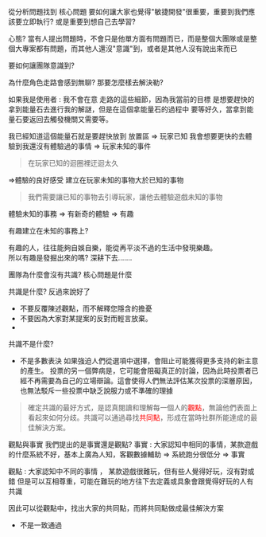 從分析問題找到 核心問題
要如何讓大家也覺得"敏捷開發"很重要，重要到我們應該要立即執行? 或是重要到想自己去學習?

心態? 當有人提出問題時，不會只是他單方面有問題而已，而是整個大團隊或是整個大專案都有問題，而其他人還沒"意識"到，或者是其他人沒有說出來而已

要如何讓團隊意識到? 


為什麼角色走路會感到無聊? 那要怎麼樣去解決勒?

如果我是使用者 : 我不會在意 走路的這些細節，因為我當前的目標
是想要趕快的拿到能量石去進行我的解謎，但是在這個拿能量石的過程中
要等好久，當拿到能量石要返回去觸發機關又需要等。

我已經知道這個能量石就是要趕快放到 放置區  => 玩家已知
我會想要更快的去體驗到我還沒有體驗過的事情 => 玩家未知的事件

>在玩家已知的迴圈裡迂迴太久

=>體驗的良好感受 建立在玩家未知的事物大於已知的事物

>我們需要讓已知的事物去引導玩家，讓他去體驗遊戲未知的事物

體驗未知的事務 => 有新奇的體驗 => 有趣 

有趣建立在未知的事務上?

有趣的人，往往能夠自娛自樂，能從再平淡不過的生活中發現樂趣。  
所以有趣是發掘出來的嗎? 
深耕下去.......

  


團隊為什麼會沒有共識? 核心問題是什麼

共識是什麼? 反過來說好了
-   不要反覆陳述觀點，而不解釋您隱含的擔憂
-   不要因為大家對某提案的反對而輕言放棄。
-   

共識不是什麼?
-  不是多數表決
如果強迫人們從選項中選擇，會阻止可能獲得更多支持的新主意的產生。
投票的另一個弊病是，它可能會阻礙真正的討論，因為此時投票者已經不再需要為自己的立場辯論。這會使得人們無法評估某次投票的深層原因，也無法駁斥一些投票中缺乏說服力或不準確的理據
>確定共識的最好方式，是認真閱讀和理解每一個人的<font color=red>觀點</font>，無論他們表面上看起來如何分歧。共識可以通過尋找<font color=red>共同點</font>，形成在當時社群所能達成的最佳解決方案。

觀點與事實
我們提出的是事實還是觀點?
事實 : 大家認知中相同的事情，某款遊戲的什麼系統不好，基本上廣為人知，客觀數據輔助 => 系統跑分很低分 => 事實 

觀點 : 大家認知中不同的事情 ， 某款遊戲很難玩，但有些人覺得好玩，沒有對或錯
但是可以互相尊重，可能在難玩的地方往下去定義或具象會跟覺得好玩的人有共識

因此可以從觀點中，找出大家的共同點，而將共同點做成最佳解決方案

- 不是一致通過


